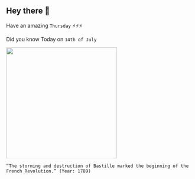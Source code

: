 ## Hey there 👋
Have an amazing `Thursday` ⚡⚡⚡

Did you know Today on `14th of July`
 
 [<img src="https://static.wixstatic.com/media/94e197_3c31e9984831493889a5288fa9da56d8~mv2.jpg/v1/fit/w_1000%2Ch_628%2Cal_c%2Cq_80/file.jpg" width="300" />](https://www.librarypoint.org/blogs/post/the-fall-of-the-bastille/#:~:text=On%20July%2014%2C%201789%2C%20a,beginning%20of%20the%20French%20Revolution.) 
 ```
“The storming and destruction of Bastille marked the beginning of the French Revolution.” (Year: 1789)
```
